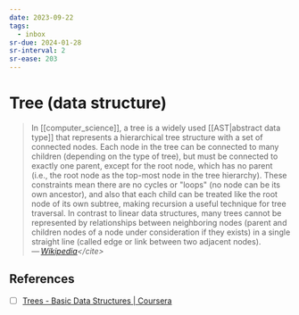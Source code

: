 ```yaml
---
date: 2023-09-22
tags:
  - inbox
sr-due: 2024-01-28
sr-interval: 2
sr-ease: 203
---
```

# Tree (data structure)

> In [[computer_science]], a tree is a widely used [[AST|abstract data type]]
> that represents a hierarchical tree structure with a set of connected nodes.
> Each node in the tree can be connected to many children (depending on the type
> of tree), but must be connected to exactly one parent, except for the root
> node, which has no parent (i.e., the root node as the top-most node in the
> tree hierarchy). These constraints mean there are no cycles or "loops" (no
> node can be its own ancestor), and also that each child can be treated like
> the root node of its own subtree, making recursion a useful technique for tree
> traversal. In contrast to linear data structures, many trees cannot be
> represented by relationships between neighboring nodes (parent and children
> nodes of a node under consideration if they exists) in a single straight line
> (called edge or link between two adjacent nodes).\
> — <cite>[Wikipedia](https://en.wikipedia.org/wiki/Tree_(data_structure))</cite>

## References

- [ ] [Trees - Basic Data Structures | Coursera](https://www.coursera.org/lecture/data-structures/trees-95qda)
